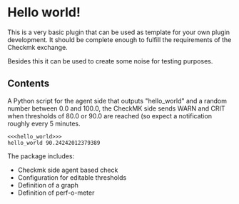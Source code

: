 # Hello world!

This is a very basic plugin that can be used as template for your own 
plugin development. It should be complete enough to fulfill the requirements 
of the Checkmk exchange.

Besides this it can be used to create some noise for testing purposes.

## Contents

A Python script for the agent side that outputs "hello_world" and a
random number between 0.0 and 100.0, the CheckMK side sends WARN and 
CRIT when thresholds of 80.0 or 90.0 are reached (so expect a 
notification roughly every 5 minutes.

```
<<<hello_world>>>
hello_world 90.24242012379389
```

The package includes:

- Checkmk side agent based check
- Configuration for editable thresholds
- Definition of a graph
- Definition of perf-o-meter

